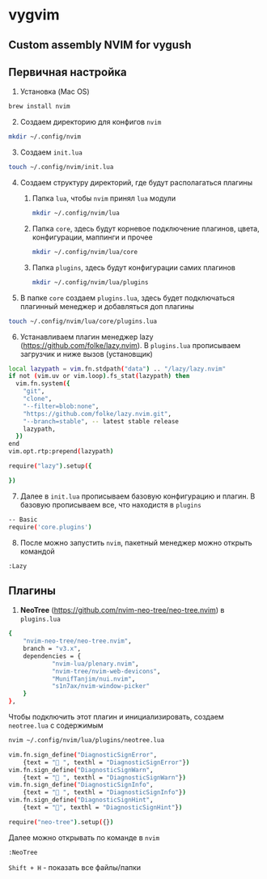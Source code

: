 # vygvim
Сustom assembly NVIM for vygush
-----------
## Первичная настройка

1. Установка (Mac OS)
```bash
brew install nvim
```

2. Создаем директорию для конфигов `nvim`
```bash
mkdir ~/.config/nvim
```

3. Создаем `init.lua`
```bash
touch ~/.config/nvim/init.lua
```

4. Создаем структуру директорий, где будут располагаться плагины
    1. Папка `lua`, чтобы `nvim` принял `lua` модули
        ```bash
        mkdir ~/.config/nvim/lua
        ```
    2. Папка `core`, здесь будут корневое подключение плагинов, цвета, конфигурации, маппинги и прочее
        ```bash
        mkdir ~/.config/nvim/lua/core
        ```
    3. Папка `plugins`, здесь будут конфигурации самих плагинов
        ```bash
        mkdir ~/.config/nvim/lua/plugins
        ```

5. В папке `core` создаем `plugins.lua`, здесь будет подключаться плагинный менеджер и добавляться доп плагины
```bash
touch ~/.config/nvim/lua/core/plugins.lua
```

6. Устанавливаем плагин менеджер lazy (https://github.com/folke/lazy.nvim). В `plugins.lua` прописываем загрузчик и ниже вызов (установщик)
```bash
local lazypath = vim.fn.stdpath("data") .. "/lazy/lazy.nvim"
if not (vim.uv or vim.loop).fs_stat(lazypath) then
  vim.fn.system({
    "git",
    "clone",
    "--filter=blob:none",
    "https://github.com/folke/lazy.nvim.git",
    "--branch=stable", -- latest stable release
    lazypath,
  })
end
vim.opt.rtp:prepend(lazypath)

require("lazy").setup({

})
```

7. Далее в `init.lua` прописываем базовую конфигурацию и плагин. В базовую прописываем все, что находистя в `plugins` 
```bash
-- Basic
require('core.plugins')
```

8. После можно запустить `nvim`, пакетный менеджер можно открыть командой 
```nvim
:Lazy
```


## Плагины
1. **NeoTree** (https://github.com/nvim-neo-tree/neo-tree.nvim) в `plugins.lua`
```bash
{
    "nvim-neo-tree/neo-tree.nvim",
    branch = "v3.x",
    dependencies = {
            "nvim-lua/plenary.nvim",
            "nvim-tree/nvim-web-devicons",
            "MunifTanjim/nui.nvim",
            "s1n7ax/nvim-window-picker"
    }
},
```

Чтобы подключить этот плагин и инициализировать, создаем `neotree.lua` с содержимым
```bash
nvim ~/.config/nvim/lua/plugins/neotree.lua
```

```bash
vim.fn.sign_define("DiagnosticSignError",
    {text = " ", texthl = "DiagnosticSignError"})
vim.fn.sign_define("DiagnosticSignWarn",
    {text = " ", texthl = "DiagnosticSignWarn"})
vim.fn.sign_define("DiagnosticSignInfo",
    {text = " ", texthl = "DiagnosticSignInfo"})
vim.fn.sign_define("DiagnosticSignHint",
    {text = "󰌵", texthl = "DiagnosticSignHint"})

require("neo-tree").setup({})
```

Далее можно открывать по команде в `nvim`
```nvim
:NeoTree
```
`Shift + H` - показать все файлы/папки

